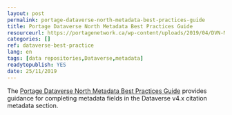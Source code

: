 ```yaml
---
layout: post 
permalink: portage-dataverse-north-metadata-best-practices-guide
title: Portage Dataverse North Metadata Best Practices Guide
resourceurl: https://portagenetwork.ca/wp-content/uploads/2019/04/DVN-Metadata_EN.pdf
categories: []
ref: dataverse-best-practice
lang: en
tags: [data repositories,Dataverse,metadata]
readytopublish: YES
date: 25/11/2019
---
```

The [Portage Dataverse North Metadata Best Practices Guide](https://portagenetwork.ca/wp-content/uploads/2019/04/DVN-Metadata_EN.pdf) provides guidance for completing metadata fields in the Dataverse v4.x citation metadata section.